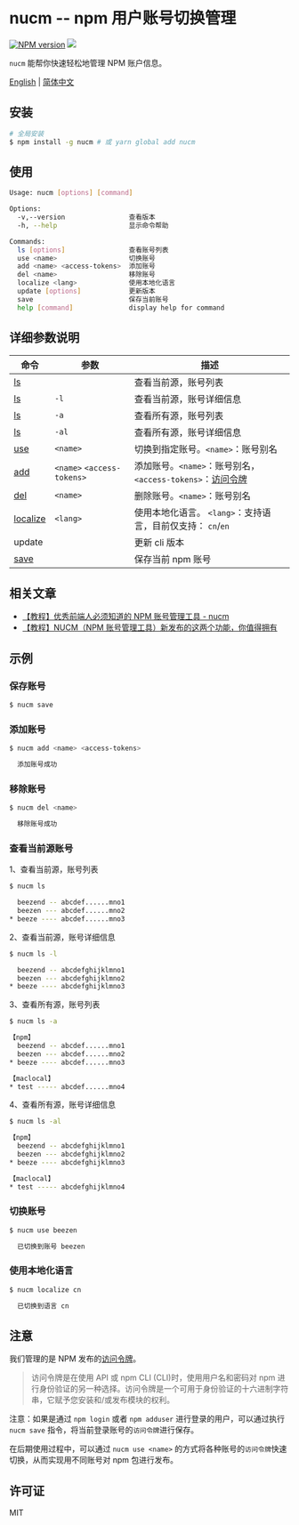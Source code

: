 # nucm -- npm 用户账号切换管理

[![NPM version][npm-image]][npm-url]
![](https://img.shields.io/badge/build-passing-green)

`nucm` 能帮你快速轻松地管理 NPM 账户信息。

[English](./README.md) | [简体中文](./README_CN.md)

## 安装

```bash
# 全局安装
$ npm install -g nucm # 或 yarn global add nucm
```

## 使用

```bash
Usage: nucm [options] [command]

Options:
  -v,--version                查看版本
  -h, --help                  显示命令帮助

Commands:
  ls [options]                查看账号列表
  use <name>                  切换账号
  add <name> <access-tokens>  添加账号
  del <name>                  移除账号
  localize <lang>             使用本地化语言
  update [options]            更新版本
  save                        保存当前账号
  help [command]              display help for command
```

## 详细参数说明

| 命令                        | 参数                       | 描述                                                                                                    |
| --------------------------- | -------------------------- | ------------------------------------------------------------------------------------------------------- |
| [ls](#查看当前源账号)       |                            | 查看当前源，账号列表                                                                                    |
| [ls](#查看当前源账号)       | `-l`                       | 查看当前源，账号详细信息                                                                                |
| [ls](#查看当前源账号)       | `-a`                       | 查看所有源，账号列表                                                                                    |
| [ls](#查看当前源账号)       | `-al`                      | 查看所有源，账号详细信息                                                                                |
| [use](#切换账号)            | `<name>`                   | 切换到指定账号。`<name>`：账号别名                                                                      |
| [add](#添加账号)            | `<name>` `<access-tokens>` | 添加账号。`<name>`：账号别名，`<access-tokens>`：[访问令牌](https://docs.npmjs.com/about-access-tokens) |
| [del](#移除账号)            | `<name>`                   | 删除账号。`<name>`：账号别名                                                                            |
| [localize](#使用本地化语言) | `<lang>`                   | 使用本地化语言。 `<lang>`：支持语言，目前仅支持： `cn`/`en`                                             |
| update                      |                            | 更新 cli 版本                                                                                           |
| [save](#保存账号)           |                            | 保存当前 npm 账号                                                                                       |

## 相关文章

- [【教程】优秀前端人必须知道的 NPM 账号管理工具 - nucm](https://juejin.cn/post/7059224326674841636)
- [【教程】NUCM（NPM 账号管理工具）新发布的这两个功能，你值得拥有](https://juejin.cn/post/7079411183408644104)

## 示例

### 保存账号

```bash
$ nucm save
```

### 添加账号

```bash
$ nucm add <name> <access-tokens>

  添加账号成功
```

### 移除账号

```bash
$ nucm del <name>

  移除账号成功
```

### 查看当前源账号

1、查看当前源，账号列表

```bash
$ nucm ls

  beezend -- abcdef......mno1
  beezen --- abcdef......mno2
* beeze ---- abcdef......mno3
```

2、查看当前源，账号详细信息

```bash
$ nucm ls -l

  beezend -- abcdefghijklmno1
  beezen --- abcdefghijklmno2
* beeze ---- abcdefghijklmno3
```

3、查看所有源，账号列表

```bash
$ nucm ls -a

【npm】
  beezend -- abcdef......mno1
  beezen --- abcdef......mno2
* beeze ---- abcdef......mno3

【maclocal】
* test ----- abcdef......mno4
```

4、查看所有源，账号详细信息

```bash
$ nucm ls -al

【npm】
  beezend -- abcdefghijklmno1
  beezen --- abcdefghijklmno2
* beeze ---- abcdefghijklmno3

【maclocal】
* test ----- abcdefghijklmno4
```

### 切换账号

```bash
$ nucm use beezen

  已切换到账号 beezen
```

### 使用本地化语言

```bash
$ nucm localize cn

  已切换到语言 cn
```

## 注意

我们管理的是 NPM 发布的[访问令牌](https://docs.npmjs.com/about-access-tokens)。

> 访问令牌是在使用 API 或 npm CLI (CLI)时，使用用户名和密码对 npm 进行身份验证的另一种选择。访问令牌是一个可用于身份验证的十六进制字符串，它赋予您安装和/或发布模块的权利。

注意：如果是通过 `npm login` 或者 `npm adduser` 进行登录的用户，可以通过执行 `nucm save` 指令，将当前登录账号的`访问令牌`进行保存。

在后期使用过程中，可以通过 `nucm use <name>` 的方式将各种账号的`访问令牌`快速切换，从而实现用不同账号对 npm 包进行发布。

## 许可证

MIT

[npm-url]: https://www.npmjs.com/package/nucm
[npm-image]: https://img.shields.io/npm/v/nucm.svg
